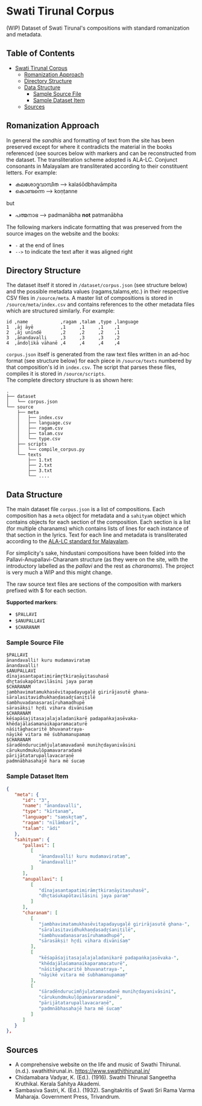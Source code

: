 # Swati Tirunal Corpus

(WIP) Dataset of Swati Tirunal's compositions with standard romanization and metadata.

## Table of Contents

- [Swati Tirunal Corpus](#swati-tirunal-corpus)
  - [Romanization Approach](#romanization-approach)
  - [Directory Structure](#directory-structure)
  - [Data Structure](#data-structure)
    - [Sample Source File](#sample-source-file)
    - [Sample Dataset Item](#sample-dataset-item)
  - [Sources](#sources)

## Romanization Approach

In general the *sandhis* and formatting of text from the site has been preserved except for where it contradicts the material in the books referenced (see sources below with markers and can be reconstructed from the dataset. The transliteration scheme adopted is ALA-LC. Conjunct consonants in Malayalam are transliterated according to their constituent letters. For example:

- കലശോദ്ഭവാമ്പിത --> kalaśōdbhavāmpita
- കൊണ്ടന്നെ --> koṇṭanne

but

- പത്മനാഭ --> padmanābha **not** patmanābha

The following markers indicate formatting that was preserved from the source images on the website and the books:

- `-` at the end of lines
- `-->` to indicate the text after it was aligned right

## Directory Structure

The dataset itself it stored in `/dataset/corpus.json` (see structure below) and the possible metadata values (ragams,talams,etc.) in
their respective CSV files in `/source/meta`. A master list of compositions is stored in `/source/meta/index.csv` and contains references to
the other metadata files which are structured similarly. For example:

```csv
id ,name            ,ragam ,talam ,type ,language
1  ,āj āyē          ,1     ,1     ,1    ,1
2  ,āj unīndē       ,2     ,2     ,2    ,1
3  ,ānandavalli     ,3     ,3     ,3    ,2
4  ,āndoḷikā vāhanē ,4     ,4     ,4    ,4
```

`corpus.json` itself is generated from the raw text files written in an ad-hoc format (see structure below) for each piece in `/source/texts` numbered by that composition's id in `index.csv`. The script that parses these files, compiles it is stored in `/source/scripts`.  
The complete directory structure is as shown here:

```plaintext
.
├── dataset
│   └── corpus.json
└── source
    ├── meta
    │   ├── index.csv
    │   ├── language.csv
    │   ├── ragam.csv
    │   ├── talam.csv
    │   └── type.csv
    ├── scripts
    │   └── compile_corpus.py
    └── texts
        ├── 1.txt
        ├── 2.txt
        ├── 3.txt
        └── ....
```

## Data Structure

The main dataset file `corpus.json` is a list of compositions. Each composition has a `meta` object for metadata and a `sahityam` object which contains objects for
each section of the composition. Each section is a list (for multiple charanams) which contains lists of lines for each instance of that section in the lyrics.
Text for each line and metadata is transliterated according to the [ALA-LC standard for Malayalam](https://www.loc.gov/catdir/cpso/romanization/malayalam.pdf).

For simplicity's sake, hindustani compositions have been folded into the Pallavi-Anupallavi-Charanam structure (as they were on the site, with the introductory labelled as the *pallavi* and the rest as *charanams*). The project is very much a WIP and this might change.

The raw source text files are sections of the composition with markers prefixed with $ for each section.

**Supported markers**:

- `$PALLAVI`
- `$ANUPALLAVI`
- `$CHARANAM`

### Sample Source File

```plaintext
$PALLAVI
ānandavalli! kuru mudamavirataṃ
ānandavalli!
$ANUPALLAVI
dīnajasantapatimirāmr̥tkiraṇāyitasuhasē
dhr̥taśukapōtavilāsini jaya paraṃ
$CHARANAM
jambhavimatamukhasēvitapadayugaḷē girirājasutē ghana-
sāralasitavidhukhaṇḍasadr̥śaniṭilē
śambhuvadanasarasīruhamadhupē
sārasākṣi! hr̥di vihara divāniśaṃ
$CHARANAM
kēśapāśajitasajalajaladanikarē padapaṅkajasēvaka-
khēdajālaśamanaikaparamacaturē
nāśitāghacaritē bhuvanatraya-
nāyikē vitara mē śubhamanupamaṃ
$CHARANAM
śāradēndurucimñjuḷatamavadanē munihr̥dayanivāsini
cārukundmukuḷōpamavararadanē
pārijātatarupallavacaraṇē
padmnābhasahajē hara mē śucaṃ
```

### Sample Dataset Item

```json
{
   "meta": {
      "id": "3",
      "name": "ānandavalli",
      "type": "kīrtanaṃ",
      "language": "saṃskr̥taṃ",
      "ragam": "nīlāmbarī",
      "talam": "ādi"
   },
   "sahityam": {
      "pallavi": [
         [
            "ānandavalli! kuru mudamavirataṃ",
            "ānandavalli!"
         ]
      ],
      "anupallavi": [
         [
            "dīnajasantapatimirāmr̥tkiraṇāyitasuhasē",
            "dhr̥taśukapōtavilāsini jaya paraṃ"
         ]
      ],
      "charanam": [
         [
            "jambhavimatamukhasēvitapadayugaḷē girirājasutē ghana-",
            "sāralasitavidhukhaṇḍasadr̥śaniṭilē",
            "śambhuvadanasarasīruhamadhupē",
            "sārasākṣi! hr̥di vihara divāniśaṃ"
         ],
         [
            "kēśapāśajitasajalajaladanikarē padapaṅkajasēvaka-",
            "khēdajālaśamanaikaparamacaturē",
            "nāśitāghacaritē bhuvanatraya-",
            "nāyikē vitara mē śubhamanupamaṃ"
         ],
         [
            "śāradēndurucimñjuḷatamavadanē munihr̥dayanivāsini",
            "cārukundmukuḷōpamavararadanē",
            "pārijātatarupallavacaraṇē",
            "padmnābhasahajē hara mē śucaṃ"
         ]
      ]
   }
},
```

## Sources

- A comprehensive website on the life and music of Swathi Thirunal. (n.d.). swathithirunal.in. https://www.swathithirunal.in/
- Chidamabara Vadyar, K. (Ed.). (1916). Swathi Thirunal Sangeetha Kruthikal. Kerala Sahitya Akademi.
- Sambasiva Sastri, K. (Ed.). (1932). Sangitakritis of Swati Sri Rama Varma Maharaja. Government Press, Trivandrum.
